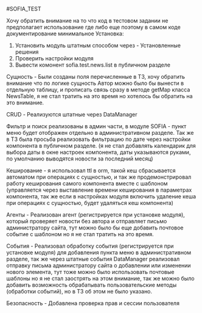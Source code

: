 #SOFIA_TEST

Хочу обратить внимание на то что код в тестовом задании не предполагает использование где либо еще поэтому в самом коде документирование минимальное
Установка:
1. Установить модуль штатным способом через - Установленные решения
2. Проверить настройки модуля
3. Вывести комонент sofia.test.news.list в публичном разделе

Сущность - Были созданы поля перечисленные в ТЗ, хочу обратить внимание что по логике сущность Автор можно было бы вынести в отдельную таблицу, и прописать связь сразу в методе getMap класса NewsTable, я не стал тратить на это время но хотелось бы обратить на это внимание.

CRUD - Реализуются штатные через DataManager

Фильтр и поиск реализованы в админ части, в модуле SOFIA - пункт меню будет отображен отдельно в административном разделе. Так же в ТЗ была просьба реализовать фильтрацию по дате через настройки компонента в публичном разделе. (я не стал добавлять календарик для выбора даты в окне настроек компонента, даты указываются руками, по умолчанию выводятся новости за последний месяц)

Кеширование -  я использовал ttl в orm, такой кеш сбрасывается автоматом при операциях с сущностью, и так же продемонстрировал работу кеширования самого компонента вместе с шаблоном (управляется через выставление времени кеширования в параметрах компонента, так же если в настройках модуля включить удаление кеша при операциях с сущностью, будет удаляться кеш компонента)

Агенты - Реализован агент (регистрируется при установке модуля), который проверяет новости без автора и отправляет письмо администратору сайта, тут можно было бы еще добавить почтовое событие с шаблоном но я не стал тратить на это время.

События - Реализовал обработку события (регистрируется при установке модуля) для добавления пункта меню в административном разделе, так же через штатные события DataManager реализовал отправку письма администратору сайта о добавлении или изменении нового элемента, тут тоже можно было использовать почтовые шаблоны но я не стал заострять на этом внимание, так же можно было добавить возможность обрабатывать пользовательские методы (обработки событий), но в ТЗ об этом не было указано.

Безопасность - Добавлена проверка прав и сессии пользователя


